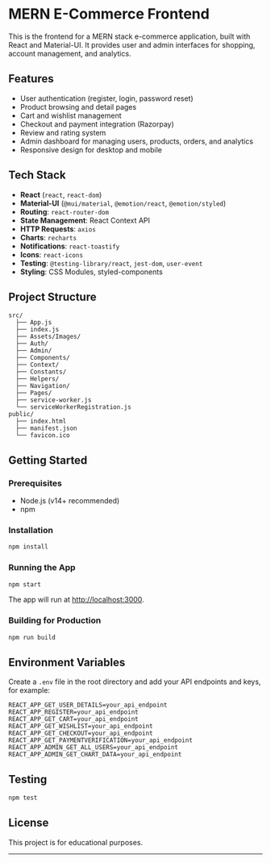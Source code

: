 # MERN E-Commerce Frontend

This is the frontend for a MERN stack e-commerce application, built with React and Material-UI. It provides user and admin interfaces for shopping, account management, and analytics.

## Features

- User authentication (register, login, password reset)
- Product browsing and detail pages
- Cart and wishlist management
- Checkout and payment integration (Razorpay)
- Review and rating system
- Admin dashboard for managing users, products, orders, and analytics
- Responsive design for desktop and mobile

## Tech Stack

- **React** (`react`, `react-dom`)
- **Material-UI** (`@mui/material`, `@emotion/react`, `@emotion/styled`)
- **Routing**: `react-router-dom`
- **State Management**: React Context API
- **HTTP Requests**: `axios`
- **Charts**: `recharts`
- **Notifications**: `react-toastify`
- **Icons**: `react-icons`
- **Testing**: `@testing-library/react`, `jest-dom`, `user-event`
- **Styling**: CSS Modules, styled-components

## Project Structure

```
src/
  ├── App.js
  ├── index.js
  ├── Assets/Images/
  ├── Auth/
  ├── Admin/
  ├── Components/
  ├── Context/
  ├── Constants/
  ├── Helpers/
  ├── Navigation/
  ├── Pages/
  ├── service-worker.js
  └── serviceWorkerRegistration.js
public/
  ├── index.html
  ├── manifest.json
  └── favicon.ico
```

## Getting Started

### Prerequisites

- Node.js (v14+ recommended)
- npm

### Installation

```sh
npm install
```

### Running the App

```sh
npm start
```

The app will run at [http://localhost:3000](http://localhost:3000).

### Building for Production

```sh
npm run build
```

## Environment Variables

Create a `.env` file in the root directory and add your API endpoints and keys, for example:

```
REACT_APP_GET_USER_DETAILS=your_api_endpoint
REACT_APP_REGISTER=your_api_endpoint
REACT_APP_GET_CART=your_api_endpoint
REACT_APP_GET_WISHLIST=your_api_endpoint
REACT_APP_GET_CHECKOUT=your_api_endpoint
REACT_APP_GET_PAYMENTVERIFICATION=your_api_endpoint
REACT_APP_ADMIN_GET_ALL_USERS=your_api_endpoint
REACT_APP_ADMIN_GET_CHART_DATA=your_api_endpoint
```

## Testing

```sh
npm test
```

## License

This project is for educational purposes.

---
